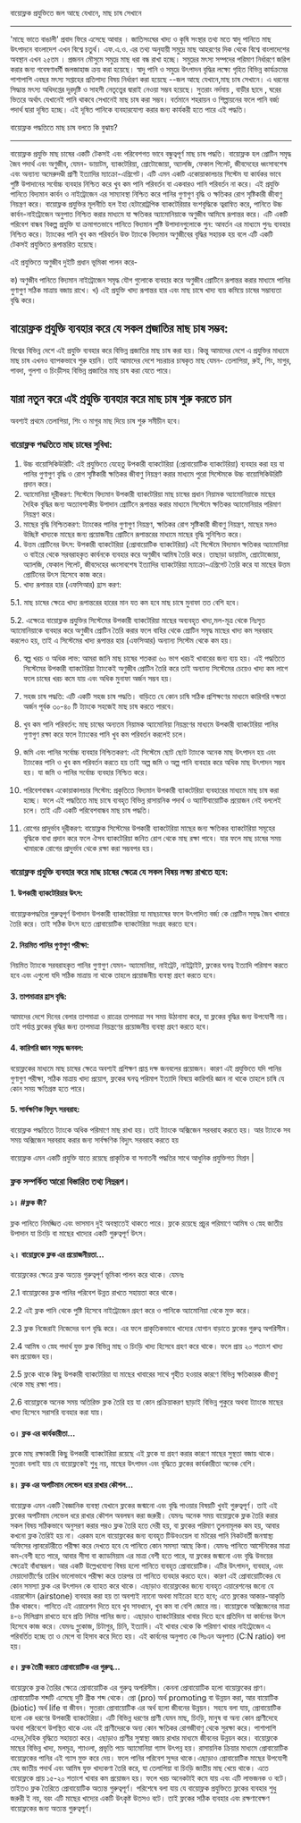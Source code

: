 বায়োফ্লক প্রযুক্তিতে জল আছে যেখানে, মাছ চাষ সেখানে
_______________________________

'মাছে ভাতে বাঙালী' প্রবাদ ফিরে এসেছে আবার । 
জাতিসংঘের খাদ্য ও কৃষি সংস্থার তথ্য মতে স্বাদু পানিতে মাছ উৎপাদনে বাংলাদেশ এখন বিশ্বে চতুর্থ। 
এফ.এ.ও. এর তথ্য অনুযায়ী সমুদ্রে মাছ আহরণের দিক থেকে বিশ্বে বাংলাদেশের অবস্থান এখন ২৫তম । 
প্রজনন মৌসুমে সমুদ্রে মাছ ধরা বন্ধ রাখা হচ্ছে। সমুদ্রের মৎস্য সম্পদের পরিমাণ নির্ধারণে জরিপ করার জন্য গবেষণাধর্মী জলজাহাজ ক্রয় করা হয়েছে। 
স্বাদু পানি ও সমুদ্রে উৎপাদন বৃদ্ধির লক্ষ্যে গৃহিত বিভিন্ন কার্যক্রমের পাশাপাশি এবছর মৎস্য সপ্তাহের প্রতিপাদ্য বিষয় নির্ধারণ করা হয়েছে --জল আছে যেখানে,মাছ চাষ সেখানে।
এ ধরনের সিদ্ধান্ত মৎস্য অধিদপ্তের দূরদৃষ্টি ও সাহসী নেতৃত্ত্বের দ্বারাই নেওয়া সম্ভব হয়েছে। সুতরাং নর্দমায় , বাড়ীর ছাদে , ঘরের ভিতরে অর্থাৎ যেখানেই পানি থাকবে সেখানেই 
মাছ চাষ করা সম্ভব। বর্তমানে শহরায়ন ও শিল্পায়নের ফলে পানি বর্জ্য পদার্থ দ্বারা দূষিত হচ্ছে। এই দূষিত পানিকে ব্যবহারযোগ্য করার জন্য কার্যকরী হতে পারে এই পদ্ধতি।

বায়োফ্লক পদ্ধতিতে মাছ চাষ বলতে কি বুঝায়?
_________________
বায়োফ্লক প্রযুক্তি মাছ চাষের একটি টেকসই এবং পরিবেশগত ভাবে বন্ধুত্বপূর্ণ মাছ চাষ পদ্ধতি। বায়োফ্লক হল প্রোটিন সমৃদ্ধ জৈব পদার্থ এবং অণুজীব, যেমন- ডায়াটম, ব্যাকটেরিয়া, প্রোটোজোয়া, অ্যালজি, ফেকাল পিলেট, জীবদেহের ধ্বংসাবশেষ এবং অন্যান্য অমেরুদণ্ডী প্রাণী ইত্যাদির ম্যাক্রো-এগ্রিগেট। এটি এমন একটি একোয়াকালচার সিস্টেম যা কার্যকর ভাবে পুষ্টি উপাদানের সর্বোচ্চ ব্যবহার নিশ্চিত করে খুব কম পানি পরিবর্তন বা একবারও পানি পরিবর্তন না করে। এই প্রযুক্তি পানিতে বিদ্যমান কার্বন ও নাইট্রোজেন এর সাম্যাবস্থা নিশ্চিত করে পানির গুণাগুণ বৃদ্ধি ও ক্ষতিকর রোগ সৃষ্টিকারী জীবাণু নিয়ন্ত্রণ করে। বায়োফ্লক প্রযুক্তির মূলনীতি হল ইহা হেটারোট্রপিক
ব্যাকটেরিয়ার বংশবৃদ্ধিকে ত্বরান্বিত করে, পানিতে উচ্চ কার্বন-নাইট্রোজেন অনুপাত নিশ্চিত করার মাধ্যমে যা ক্ষতিকর অ্যামোনিয়াকে অণুজীব আমিষে রূপান্তর করে। এটি একটি পরিবেশ বান্ধব বিকল্প প্রযুক্তি যা ক্রমাগতভাবে পানিতে বিদ্যমান পুষ্টি উপাদানগুলোকে পুন: আবর্তন এর মাধ্যমে পুনঃ ব্যবহার নিশ্চিত করে। ট্যাংকের পানি খুব কম পরিবর্তন উক্ত ট্যাংকে বিদ্যমান অণুজীবের বৃদ্ধির সহায়ক হয় বলে এটি একটি টেকসই প্রযুক্তিতে রূপান্তরিত হয়েছে।

এই প্রযুক্তিতে অণুজীব দুইটি প্রধান ভূমিকা পালন করে-

ক) অণুজীব পানিতে বিদ্যমান নাইট্রোজেন সমৃদ্ধ যৌগ গুলোকে ব্যবহার করে অণুজীব প্রোটিনে রূপান্তর করার মাধ্যমে পানির গুণাগুণ সঠিক মাত্রায় বজায় রাখে।
খ) এই প্রযুক্তি খাদ্য রূপান্তর হার এবং মাছ চাষে খাদ্য ব্যয় কমিয়ে চাষের সম্ভাব্যতা বৃদ্ধি করে।

## বায়োফ্লক প্রযুক্তি ব্যবহার করে যে সকল প্রজাতির মাছ চাষ সম্ভব:
বিশ্বের বিভিন্ন দেশে এই প্রযুক্তি ব্যবহার করে বিভিন্ন প্রজাতির মাছ চাষ করা হয়। কিন্তু আমাদের দেশে এ প্রযুক্তির মাধ্যমে মাছ চাষ এখনও ব্যাপকভাবে শুরু হয়নি। তাই আমাদের দেশে সচরাচর চাষকৃত মাছ যেমন- তেলাপিয়া, রুই, শিং, মাগুর, পাবদা, গুলশা ও চিংড়ীসহ বিভিন্ন প্রজাতির মাছ চাষ করা যেতে পারে। 

## যারা নতুন করে এই প্রযুক্তি ব্যবহার করে মাছ চাষ শুরু করতে চান 
অবশ্যই প্রথমে তেলাপিয়া, শিং ও মাগুর মাছ দিয়ে চাষ শুরু সমীচীন হবে।

### বায়োফ্লক পদ্ধতিতে মাছ চাষের সুবিধা:

1. উচ্চ বায়োসিকিউরিটি:
এই প্রযুক্তিতে যেহেতু উপকারী ব্যাকটেরিয়া (প্রোবায়োটিক ব্যাকটেরিয়া) ব্যবহার করা হয় যা পানির গুণাগুণ বৃদ্ধি ও রোগ সৃষ্টিকারী ক্ষতিকর জীবাণু নিয়ন্ত্রণ করার মাধ্যমে পুরো সিস্টেমকে উচ্চ বায়োসিকিউরিটি প্রদান করে।
2. অ্যামোনিয়া দূরীকরণ:
সিস্টেমে বিদ্যমান উপকারী ব্যাকটেরিয়া মাছ চাষের প্রধান নিয়ামক অ্যামোনিয়াকে মাছের দৈহিক বৃদ্ধির জন্য অত্যাবশ্যকীয় উপাদান প্রোটিনে রূপান্তর করার মাধ্যমে সিস্টেমে ক্ষতিকর অ্যামোনিয়ার পরিমাণ নিয়ন্ত্রণ করে।
3. মাছের বৃদ্ধি নিশ্চিতকরণ:
ট্যাংকের পানির গুণাগুণ নিয়ন্ত্রণ, ক্ষতিকর রোগ সৃষ্টিকারী জীবাণু নিয়ন্ত্রণ, মাছের মলও উচ্ছিষ্ট খাদ্যকে মাছের জন্য প্রয়োজনীয় প্রোটিনে রূপান্তরের মাধ্যমে মাছের বৃদ্ধি সুনিশ্চিত করে।
4. উত্তম প্রোটিনের উৎস:
উপকারী ব্যাকটেরিয়া (প্রোবায়োটিক ব্যাকটেরিয়া) এই সিস্টেমে বিদ্যমান ক্ষতিকর অ্যামোনিয়া ও বাইরে থেকে সরবরাহকৃত কার্বনকে ব্যবহার করে অণুজীব আমিষ তৈরি করে। তাছাড়া ডায়াটম, প্রোটোজোয়া, অ্যালজি, ফেকাল পিলেট, জীবদেহের ধ্বংসাবশেষ ইত্যাদির ব্যাকটেরিয়া ম্যাক্রো-এগ্রিগেট তৈরি করে যা মাছের উত্তম প্রোটিনের উৎস হিসেবে কাজ করে।
5. খাদ্য রূপান্তর হার (এফসিআর) হ্রাস করণ:

5.1. মাছ চাষের ক্ষেত্রে খাদ্য রূপান্তরের হারের মান যত কম হবে মাছ চাষে মুনাফা তত বেশি হবে।

5.2. এক্ষেত্রে বায়োফ্লক প্রযুক্তির সিস্টেমের উপকারী ব্যাকটেরিয়া মাছের অব্যবহৃত খাদ্য,মল-মূত্র থেকে নিঃসৃত অ্যামোনিয়াকে ব্যবহার করে অণুজীব প্রোটিন তৈরি করার ফলে বাহির থেকে প্রোটিন সমৃদ্ধ মাছের খাদ্য কম সরবরাহ করলেও হয়, তাই এ সিস্টেমের খাদ্য রূপান্তর হার (এফসিআর) অন্যান্য সিস্টেম থেকে কম হয়।

6. স্বল্প খরচ ও অধিক লাভ:
আমরা জানি মাছ চাষের শতকরা ৬০ ভাগ খরচই খাবারের জন্য ব্যয় হয়। এই পদ্ধতিতে সিস্টেমের উপকারী ব্যাকটেরিয়া ট্যাংকেই অণুজীব প্রোটিন তৈরি করে তাই অন্যান্য সিস্টেমের চেয়েও খাদ্য কম লাগে ফলে চাষের খরচ কমে যায় এবং অধিক মুনাফা অর্জন সম্ভব হয়।

7. সহজ চাষ পদ্ধতি: 
এটি একটি সহজ চাষ পদ্ধতি। বাড়িতে যে কোন চাষি সঠিক প্রশিক্ষণের মাধ্যমে কারিগরি দক্ষতা অর্জন পূর্বক ৩০-৪০ টি ট্যাংকে সহজেই মাছ চাষ করতে পারবে।

8. খুব কম পানি পরিবর্তন:
মাছ চাষের অন্যতম নিয়ামক অ্যামোনিয়া নিয়ন্ত্রণের মাধ্যমে উপকারী ব্যাকটেরিয়া পানির গুণাগুণ রক্ষা করে ফলে ট্যাংকের পানি খুব কম পরিবর্তন করলেই চলে।

9. জমি এবং পানির সর্বোচ্চ ব্যবহার নিশ্চিতকরণ:
এই সিস্টেমে ছোট ছোট ট্যাংকে অনেক মাছ উৎপাদন হয় এবং ট্যাংকের পানি ও খুব কম পরিবর্তন করতে হয় তাই অল্প জমি ও অল্প পানি ব্যবহার করে অধিক মাছ উৎপাদন সম্ভব হয়। যা জমি ও পানির সর্বোচ্চ ব্যবহার নিশ্চিত করে।

10. পরিবেশবান্ধব একোয়াকালচার সিস্টেম:
প্রকৃতিতে বিদ্যমান উপকারী ব্যাকটেরিয়া ব্যবহারের মাধ্যমে মাছ চাষ করা হচ্ছে। ফলে এই পদ্ধতিতে মাছ চাষে ব্যবহৃত বিভিন্ন রাসায়নিক পদার্থ ও অ্যান্টিবায়োটিক প্রয়োজন নেই বললেই চলে। তাই এটি একটি পরিবেশবান্ধব মাছ চাষ পদ্ধতি।

11. রোগের প্রাদুর্ভাব দূরীকরণ: 
বায়োফ্লক সিস্টেমের উপকারী ব্যাকটেরিয়া মাছের জন্য ক্ষতিকর ব্যাকটেরিয়া সমূহের বৃদ্ধিকে বাধা প্রদান করে ফলে ঐসব ব্যাকটেরিয়া জনিত রোগ থেকে মাছ রক্ষা পাবে। যার ফলে মাছ চাষের সময় খামারকে রোগের প্রাদুর্ভাব থেকে রক্ষা করা সম্ভবপর হয়।

### বায়োফ্লক প্রযুক্তি ব্যবহার করে মাছ চাষের ক্ষেত্রে যে সকল বিষয় লক্ষ্য রাখতে হবে:
#### 1. উপকারী ব্যাকটেরিয়ার উৎস:
বায়োফ্লকপদ্ধতির গুরুত্বপূর্ণ উপাদান উপকারী ব্যাকটেরিয়া যা মাছচাষের ফলে উৎপাদিত বর্জ্য কে প্রোটিন সমৃদ্ধ জৈব খাবারে তৈরি করে। তাই সঠিক উৎস হতে প্রোবায়োটিক ব্যাকটেরিয়া সংগ্রহ করতে হবে।
#### 2. নিয়মিত পানির গুণাগুণ পরীক্ষা:
নিয়মিত ট্যাংকে সরবরাহকৃত পানির গুণাগুণ যেমন- অ্যামোনিয়া, নাইট্রেট, নাইট্রাইট, ফ্লকের ঘনত্ব ইত্যাদি পরিমাপ করতে হবে এবং এগুলো যদি সঠিক মাত্রায় না থাকে তাহলে প্রয়োজনীয় ব্যবস্থা গ্রহণ করতে হবে।
#### 3. তাপমাত্রার হ্রাস বৃদ্ধি:
আমাদের দেশে দিনের বেলার তাপমাত্রা ও রাত্রের তাপমাত্রা সব সময় উঠানামা করে, যা ফ্লকের বৃদ্ধির জন্য উপযোগী নয়। তাই পর্যাপ্ত ফ্লকের বৃদ্ধির জন্য তাপমাত্রা নিয়ন্ত্রণের প্রয়োজনীয় ব্যবস্থা গ্রহণ করতে হবে।
#### 4. কারিগরি জ্ঞান সমৃদ্ধ জনবল:
বয়োফ্লকের মাধ্যমে মাছ চাষের ক্ষেত্রে অবশ্যই প্রশিক্ষণ প্রাপ্ত দক্ষ জনবলের প্রয়োজন। কারণ এই প্রযুক্তিতে যদি পানির গুণাগুণ পরীক্ষা, সঠিক মাত্রায় খাদ্য প্রয়োগ, ফ্লকের ঘনত্ব পরিমাপ ইত্যাদি বিষয়ে কারিগরি জ্ঞান না থাকে তাহলে চাষি যে কোন সময় ক্ষতিগ্রস্ত হতে পারে।
#### 5. সার্বক্ষণিক বিদ্যুৎ সরবরাহ:
বায়োফ্লক পদ্ধতিতে ট্যাংকে অধিক পরিমাণে মাছ রাখা হয়। তাই ট্যাংকে অক্সিজেন সরবরাহ করতে হয়। আর ট্যাংকে সব সময় অক্সিজেন সরবরাহ করার জন্য সার্বক্ষণিক বিদ্যুৎ সরবরাহ করতে হয় 

বায়োফ্লক এমন একটি প্রযুক্তি যাতে রয়েছে প্রাকৃতিক বা সনাতনী পদ্ধতির সাথে আধুনিক প্রযুক্তিগত মিশ্রন |
### ফ্লক সম্পর্কিত আরো বিস্তারিত তথ্য নিম্নরূপ। 
#### ১। #ফ্লক কী?
ফ্লক পানিতে নিমজ্জিত এবং ভাসমান দুই অবস্থাতেই থাকতে পারে। ফ্লকে রয়েছে প্রচুর পরিমাণে আমিষ ও স্নেহ জাতীয় উপাদান যা চিংড়ি বা মাছের খাদ্যের একটি গুরুত্বপূর্ণ উৎস। 
#### ২। বায়োফ্লকে ফ্লক এর প্রয়োজনীয়তা…
বায়োফ্লকের ক্ষেত্রে ফ্লক অত্যন্ত গুরুত্বপূর্ণ ভূমিকা পালন করে থাকে। যেমনঃ

2.1 বায়োফ্লকের ফ্লক পানির পরিবেশ উন্নত রাখতে সহায়তা করে থাকে।

2.2 এই ফ্লক পানি থেকে পুষ্টি হিসেবে নাইট্রোজেন গ্রহণ করে ও পানিকে অ্যামোনিয়া থেকে মুক্ত করে।

2.3 ফ্লক নিজেরাই নিজেদের বংশ বৃদ্ধি করে। এর ফলে প্রাকৃতিকভাবে খাদ্যের যোগান বাড়াতে ফ্লকের গুরুত্ব অপরিসীম।

2.4 আমিষ ও স্নেহ পদার্থ যুক্ত ফ্লক বিভিন্ন মাছ ও চিংড়ি খাদ্য হিসেবে গ্রহণ করে থাকে। ফলে প্রায় ২০ শতাংশ খাদ্য কম প্রয়োজন হয়।

2.5 ফ্লকে থাকে কিছু উপকারী ব্যাকটেরিয়া যা মাছের খাবারের সাথে গৃহীত হওয়ার কারণে বিভিন্ন ক্ষতিকারক জীবাণু থেকে মাছ রক্ষা পায়। 

2.6 বায়োফ্লকে অনেক সময় অতিরিক্ত ফ্লক তৈরি হয় যা কোন প্রক্রিয়াকরণ ছাড়াই বিভিন্ন পুকুরে অথবা ট্যাংকে মাছের খাদ্য হিসেবে সরাসরি ব্যবহার করা যায়।

#### ৩। ফ্লক এর কার্যকারীতা…
ফ্লকে মাছ রক্ষাকারী কিছু উপকারী ব্যাকটেরিয়া রয়েছে এই ফ্লকে যা গ্রহণ করার কারণে মাছের সুস্থতা বজায় থাকে। সুতরাং বলাই যায় যে বায়োফ্লকেই শুধু নয়, মাছের উৎপাদন এবং বৃদ্ধিতে ফ্লকের কার্যকারীতা অনেক বেশি।
#### ৪। ফ্লক এর অপটিমাম লেভেল ধরে রাখার কৌশল…
বায়োফ্লক এমন একটি বৈজ্ঞানিক ব্যবস্থা যেখানে ফ্লকের জন্মানো এবং বৃদ্ধি পাওয়ার বিষয়টি খুবই গুরুত্বপূর্ণ। তাই এই ফ্লকের অপটিমাম লেভেল ধরে রাখার কৌশল অবলম্বন করা জরুরী।
 যেমনঃ অনেক সময় বায়োফ্লকে ফ্লক তৈরি করার সকল বিষয় সঠিকভাবে অনুসরণ করার পরও ফ্লক তৈরি হতে দেরী হয়, বা ফ্লকের পরিমাণ তুলনামূলক কম হয়, আবার কখনো ফ্লক তৈরিই হয় না। এরকম হলে বায়োফ্লকের জন্য ব্যবহৃত টিউবওয়েল বা মটরের পানি নিকটবর্তী জনস্বাস্থ্য অফিসের ল্যাবরেটরীতে পরীক্ষা করে দেখতে হবে যে পানিতে কোন সমস্যা আছে কিনা। যেমনঃ পানিতে আর্সেনিকের মাত্রা কম-বেশী হতে পারে, আবার সীসা বা ক্যাডমিয়াম এর মাত্রা বেশী হতে পারে, যা ফ্লকের জন্মানো এবং বৃদ্ধি উভয়ের ক্ষেত্রেই বাঁধাস্বরূপ।
আর একটি উল্লেখযোগ্য বিষয় হলো পানিতে ব্যবহৃত প্রোবায়োটিক। এটির উৎপাদন, ব্যবহার, এবং মেয়াদোত্তীর্ণের তারিখ ভালোভাবে পরীক্ষা করে তারপর তা পানিতে ব্যবহার করতে হবে। কারণ এই প্রোবায়োটিকের যে কোন সমস্যা ফ্লক এর উৎপাদন কে ব্যাহত করে থাকে।
এছাড়াও বায়োফ্লকের জন্যে ব্যবহৃত এয়ারেশনের জন্যে যে এয়ারস্টোন (airstone) ব্যবহার করা হয় তা অবশ্যই ন্যানো অথবা মাইক্রো হতে হবে; এতে ফ্লকের আকার-আকৃতি ঠিক থাকবে। পানিতে এই এয়ারেশন দিতে হবে খুব সাবধানে, খুব কম বা বেশি জোরে নয়।
বায়োফ্লকে অক্সিজেনের মাত্রা ৪-৬ মিলিগ্রাম রাখতে হবে প্রতি লিটার পানির জন্য। এছাড়াও ব্যাকটেরিয়ার খাবার দিতে হবে প্রতিদিন যা কার্বনের উৎস হিসেবে কাজ করে। যেমনঃ গ্লুকোজ, চিটাগুর, চিনি, ইত্যাদি। এই খাবার থেকে কি পরিমাণ খাবার নাইট্রোজেন এ পরিবর্তিত হচ্ছে তা ও মেপে বা হিসাব করে দিতে হয়। এই কার্বনের অনুপাত কে সিঃএন অনুপাত (C:N ratio) বলা হয়।
#### ৫। ফ্লক তৈরী করতে প্রোবায়োটিক এর গুরুত্ব…
বায়োফ্লকে ফ্লক তৈরির ক্ষেত্রে প্রোবায়োটিক এর গুরুত্ব অপরিসীম। কেননা প্রোবায়োটিক হলো বায়োফ্লকের প্রাণ। প্রোবায়োটিক শব্দটি এসেছে দুটি গ্রীক শব্দ থেকে। প্রো (pro) অর্থ promoting বা উন্নয়ন করা, আর বায়োটিক (biotic) অর্থ life বা জীবন। সুতরাং প্রোবায়োটিক এর অর্থ হলো জীবনের উন্নয়ন।
সহযে বলা যায়, প্রোবায়োটিক হলো এক ধরণের উপকারী ব্যাকটেরিয়া। এটি বিভিন্ন ধরণের প্রাণী যেমন মাছ, চিংড়ি, মানুষ বা অন্য কোন প্রাণীদেহে অথবা পরিবেশে উপস্থিত থাকে এবং এই প্রাণীদেরকে অন্য কোন ক্ষতিকর রোগজীবাণু থেকে সুরক্ষা করে। পাশাপাশি এদের,দৈহিক বৃদ্ধিতে সহায়তা করে। এছাড়াও প্রাণীর সুস্বাস্থ্য বজায় রাখার মাধ্যমে জীবনের উন্নয়ন করে।
বায়োফ্লকে মাছের বিভিন্ন খাদ্য, মলমূত্র, শ্যাওলা, প্রভৃতি পচে অ্যামোনিয়া গ্যাস উৎপন্ন হয়। রাসায়নিক ক্রিয়ার মাধ্যমে প্রোবায়োটিক বায়োফ্লকের পানির এই গ্যাস মুক্ত করে দেয়। ফলে পানির পরিবেশ সুন্দর থাকে।এছাড়াও প্রোবায়োটিক মাছের উপযোগী স্নেহ জাতীয় পদার্থ এবং আমিষ যুক্ত খাদ্যকণা তৈরি করে, যা তেলাপিয়া বা চিংড়ি জাতীয় মাছ খেয়ে থাকে। এতে বায়োফ্লকে প্রায় ১৫-২০ শতাংশ খাবার কম প্রয়োজন হয়। ফলে খরচ অনেকটাই কমে যায় এবং এটি লাভজনক ও বটে। তাইতও ফ্লক তৈরিতে প্রোবায়োটিক অত্যন্ত গুরুত্বপূর্ণ। 
পরিশেষে বলা যায় যে বায়োফ্লক প্রযুক্তিতে ফ্লকের ব্যবহার শুধু জরুরী ই নয়, বরং এটি মাছের খাদ্যের একটি উৎকৃষ্ট উতসও বটে। তাই ফ্লকের সঠিক ব্যবহার এবং রক্ষণাবেক্ষণ বায়োফ্লকের জন্য অত্যন্ত গুরুত্বপূর্ণ।

